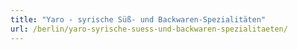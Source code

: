 ```yaml
---
title: "Yaro - syrische Süß- und Backwaren-Spezialitäten"
url: /berlin/yaro-syrische-suess-und-backwaren-spezialitaeten/
---
```

